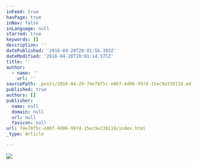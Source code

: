 ```yaml
---
inFeed: true
hasPage: true
inNav: false
inLanguage: null
starred: true
keywords: []
description: ''
datePublished: '2016-04-20T20:01:56.303Z'
dateModified: '2016-04-20T20:01:14.575Z'
title: ''
author:
  - name: ''
    url: ''
sourcePath: _posts/2016-04-20-74e78f5c-e86f-4d06-997d-15ec9e339118.md
published: true
authors: []
publisher:
  name: null
  domain: null
  url: null
  favicon: null
url: 74e78f5c-e86f-4d06-997d-15ec9e339118/index.html
_type: Article

---
```

![](https://the-grid-user-content.s3-us-west-2.amazonaws.com/8e4fad12-19f3-4275-8024-b8fb2d13bc46.jpg)